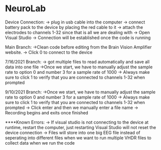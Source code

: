 # NeuroLab

Device Connection:
-> plug in usb cable into the computer
-> connect battery pack to the device by placing the red cable to it
-> attach the electrodes to channels 1-32 since that is all we are dealing with
-> Open Visual Studio
-> Connection will be established once the code is running

Main Branch:
 ->Clean code before editing from the Brain Vision Amplifier website.
 -> Click 0 to connect to the device

7/16/2021 Branch:
 -> got multiple files to read automatically and save all data into one file
 ->Once we start, we have to manually adjust the sample rate to option 0 and number 3 for a sample rate of 1000
 -> Always make sure to click 1 to verify that you are connected to channels 1-32 when prompted

9/10/2021 Branch:
->Once we start, we have to manually adjust the sample rate to option 0 and number 3 for a sample rate of 1000
-> Always make sure to click 1 to verify that you are connected to channels 1-32 when prompted
-> Click enter and then we manually enter a file name
-> Recording begins and exits once finished


****Known Errors:
-> If visual studio is not connecting to the device at runtime, restart the computer, just restarting Visual Studio will not reset the device connection
-> Files will store into one big EEG file instead of seperating into different files when we want to run multiple VHDR files to collect data when we run the code
